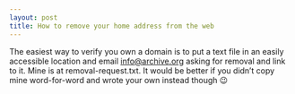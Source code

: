 ```yaml
---
layout: post
title: How to remove your home address from the web
---
```


The easiest way to verify you own a domain is to put a text file in an easily accessible location and email info@archive.org asking for removal and link to it. Mine is at removal-request.txt. It would be better if you didn’t copy mine word-for-word and wrote your own instead though 😉
